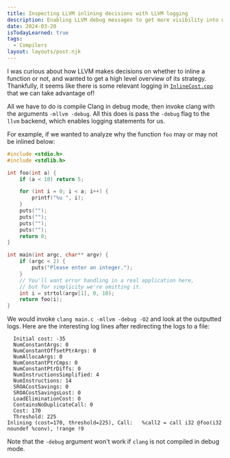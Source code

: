 ```yaml
---
title: Inspecting LLVM inlining decisions with LLVM logging
description: Enabling LLVM debug messages to get more visibility into why LLVM is inlining a function.
date: 2024-03-20
isTodayLearned: true
tags:
  - Compilers
layout: layouts/post.njk
---
```


I was curious about how LLVM makes decisions on whether to inline a function or not, and wanted to
get a high level overview of its strategy. Thankfully, it seems like there is some relevant
logging in [`InlineCost.cpp`](https://github.com/llvm/llvm-project/blob/0c423af59c971ddf1aa12d94529edf8293608157/llvm/lib/Analysis/InlineCost.cpp) that we can take advantage of!

All we have to do is compile Clang in debug mode, then invoke clang with the arguments
`-mllvm -debug`. All this does is pass the `-debug` flag to the `llvm` backend, which enables
logging statements for us.

For example, if we wanted to analyze why the function `foo` may or may not be inlined below:

```c
#include <stdio.h>
#include <stdlib.h>

int foo(int a) {
    if (a < 10) return 5;

    for (int i = 0; i < a; i++) {
        printf("%u ", i);
    }
    puts("");
    puts("");
    puts("");
    puts("");
    return 0;
}

int main(int argc, char** argv) {
    if (argc < 2) {
        puts("Please enter an integer.");
    }
    // You'll want error handling in a real application here,
    // but for simplicity we're omitting it.
    int i = strtol(argv[1], 0, 10);
    return foo(i);  
}
```

We would invoke `clang main.c -mllvm -debug -O2` and look at the outputted logs. Here are the 
interesting log lines after redirecting the logs to a file:

```shell
  Initial cost: -35
  NumConstantArgs: 0
  NumConstantOffsetPtrArgs: 0
  NumAllocaArgs: 0
  NumConstantPtrCmps: 0
  NumConstantPtrDiffs: 0
  NumInstructionsSimplified: 4
  NumInstructions: 14
  SROACostSavings: 0
  SROACostSavingsLost: 0
  LoadEliminationCost: 0
  ContainsNoDuplicateCall: 0
  Cost: 170
  Threshold: 225
Inlining (cost=170, threshold=225), Call:   %call2 = call i32 @foo(i32 noundef %conv), !range !9
```

Note that the `-debug` argument won't work if `clang` is not compiled in debug mode.
